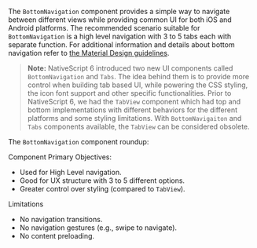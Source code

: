 The `BottomNavigation` component provides a simple way to navigate between different views while providing common UI for both iOS and Android platforms.  The recommended scenario suitable for `BottomNavigation` is a high level navigation with 3 to 5 tabs each with separate function. For additional information and details about bottom navigation refer to [the Material Design guidelines](https://material.io/design/components/bottom-navigation.html#usage).

> **Note:** NativeScript 6 introduced two new UI components called `BottomNavigation` and `Tabs`. The idea behind them is to provide more control when building tab based UI, while powering the CSS styling, the icon font support and other specific functionalities. Prior to NativeScript 6, we had the `TabView` component which had top and bottom implementations with different behaviors for the different platforms and some styling limitations. With `BottomNavigaiton` and `Tabs` components available, the `TabView` can be considered obsolete.

The `BottomNavigation` component roundup:

Component Primary Objectives:
- Used for High Level navigation.
- Good for UX structure with 3 to 5 different options.
- Greater control over styling (compared to `TabView`).

Limitations 
- No navigation transitions.
- No navigation gestures (e.g., swipe to navigate).
- No content preloading.
